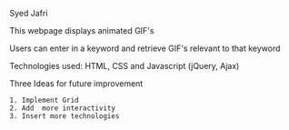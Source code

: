 Syed Jafri

This  webpage  displays animated GIF's

Users can enter in a keyword and retrieve GIF's relevant to that keyword

Technologies used: HTML, CSS and Javascript (jQuery, Ajax)

Three Ideas for future improvement

    1. Implement Grid
    2. Add  more interactivity
    3. Insert more technologies
